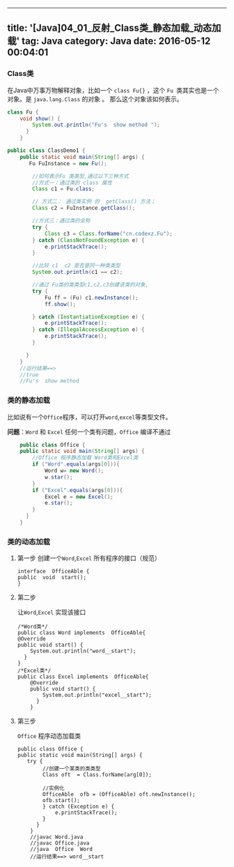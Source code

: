 
---
title: '[Java]04_01_反射_Class类_静态加载_动态加载'
tag: Java
category: Java
date: 2016-05-12 00:04:01
---


### Class类

在Java中万事万物解释对象，比如一个 `class Fu{}` ，这个 `Fu `类其实也是一个 对象。是 `java.lang.Class` 的对象 。 那么这个对象该如何表示。

```java
class Fu {
    void show() {
        System.out.println("Fu's  show method ");
      }
	}

public class ClassDemo1 {
	public static void main(String[] args) {
       Fu FuInstance = new Fu();

        //如何表示Fu 类类型,通过以下三种方式
        //方式一：通过类的 class 属性
        Class c1 = Fu.class;

        // 方式二： 通过类实例 的  getClass() 方法；
        Class c2 = FuInstance.getClass();

        //方式三：通过类的全称
        try {
            Class c3 = Class.forName("cn.codexz.Fu");
        } catch (ClassNotFoundException e) {
            e.printStackTrace();
        }

        //比较 c1  c2 是否是同一种类类型
        System.out.println(c1 == c2);

        //通过 Fu类的类类型c1,c2,c3创建该类的对象,
        try {
            Fu ff = (Fu) c1.newInstance();
            ff.show();

        } catch (InstantiationException e) {
            e.printStackTrace();
        } catch (IllegalAccessException e) {
            e.printStackTrace();
        }

      }
	}
	//运行结果==>
	//true
	//Fu's  show method 
```


### 类的静态加载

比如说有一个`Office`程序，可以打开`word`,`excel`等类型文件。

**问题**：`Word` 和 `Excel` 任何一个类有问题，`Office` 编译不通过

```java
	public class Office {
    public static void main(String[] args) {
		//Office 程序静态加载 Word类和Excel类
        if ("Word".equals(args[0])){
            Word w= new Word();
            w.star();
        }
        if ("Excel".equals(args[0])){
            Excel e = new Excel();
            e.star();
        }
      }
	}

```




### 类的动态加载

1. 第一步
	创建一个`Word`,`Excel` 所有程序的接口（规范）
	```
	interface  OfficeAble {
	public  void  start();
	}
	```

2. 第二步

	让`Word`,`Excel` 实现该接口
	```
	/*Word类*/
	public class Word implements  OfficeAble{
	@Override
	public void start() {
	    System.out.println("word__start");
	  }
	}
	/*Excel类*/
	public class Excel implements  OfficeAble{
	    @Override
	    public void start() {
	        System.out.println("excel__start");
	      }
		}
	```

3. 第三步

	`Office` 程序动态加载类

	```
	public class Office {
	public static void main(String[] args) {
	   try {
			//创建一个某类的类类型
	        Class oft  = Class.forName(arg[0]);
				
			//实例化 
	        OfficeAble  ofb = (OfficeAble) oft.newInstance();
	        ofb.start();
	        } catch (Exception e) {
	            e.printStackTrace();
	        }
	      }
		}
		//javac Word.java
		//javac Office.java 
		//java  Office  Word
		//运行结果==> word__start
	```
